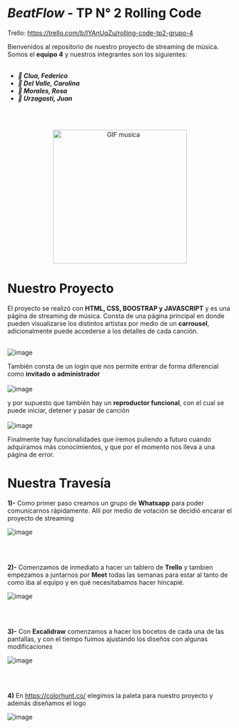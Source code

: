 # **_BeatFlow_** - TP N° 2 Rolling Code
Trello: https://trello.com/b/IYAnUqZu/rolling-code-tp2-grupo-4

Bienvenidos al repositorio de nuestro proyecto de streaming de música. Somos el **equipo 4** y nuestros integrantes son los siguientes:
<br>
<br>

- ***🎵 Clua, Federico***
- ***🎵 Del Valle, Carolina***
- ***🎵 Morales, Rosa***
- ***🎵 Urzagasti, Juan***
<br>
<br>
<p align="center">
  <img src="https://media.giphy.com/media/FAcgzV1pXYcykAxSRO/giphy.gif" alt="GIF musica" width="300">
</p>

  # Nuestro Proyecto

  El proyecto  se realizó con **HTML, CSS, BOOSTRAP y JAVASCRIPT** y es una página de streaming de música. Consta de una página principal en donde pueden visualizarse los distintos artistas por medio de un **carrousel**, adicionalmente puede accederse a los detalles de cada canción.
<br>
<br>

  ![image](https://github.com/federicojclua/tp2-rolling-code/assets/156377897/a89cedd9-2618-44a3-b05f-9ea80e120a63)

  También consta de un login que nos permite entrar de forma diferencial como **invitado o administrador**
<br>
<br>
  ![image](https://github.com/federicojclua/tp2-rolling-code/assets/156377897/9d833d24-e975-4d00-999f-e71d48b3e648)


  y por supuesto que también hay un **reproductor funcional**, con el cual se puede iniciar, detener y pasar de canción
<br>
<br>
  ![image](https://github.com/federicojclua/tp2-rolling-code/assets/156377897/f5e20395-493e-415e-8feb-503042b608b0)

  Finalmente hay funcionalidades que iremos puliendo a futuro cuando adquiramos más conocimientos, y que por el momento nos lleva a una página de error.

  
# Nuestra Travesía
**1)-** Como primer paso creamos un grupo de **Whatsapp** para poder comunicarnos rápidamente. Allí por medio de votación se decidió encarar el proyecto de streaming

  ![image](https://github.com/federicojclua/tp2-rolling-code/assets/156377897/26aa093d-a6a6-4a45-accf-e945accea7f1)
  
<br>
<br>

**2)-** Comenzamos de inmediato a hacer un tablero de **Trello** y tambien empezamos a juntarnos por **Meet** todas las semanas para estar al tanto de como iba al equipo y en qué necesitabamos hacer hincapié.


  ![image](https://github.com/federicojclua/tp2-rolling-code/assets/156377897/352baacf-2a8e-41ef-a3df-b6fffdc0fd8f)
  
<br>
<br>

 **3)-** Con **Excalidraw** comenzamos a hacer los bocetos de cada una de las pantallas, y con el tiempo fuimos ajustando los diseños con algunas modificaciones
 

  ![image](https://github.com/federicojclua/tp2-rolling-code/assets/156377897/f9570167-1005-4e2d-a6df-6fe7bbe38774)
  
<br>
<br>

  **4)** En https://colorhunt.co/ elegimos la paleta para nuestro proyecto y además diseñamos el logo
  

  ![image](https://github.com/federicojclua/tp2-rolling-code/assets/156377897/cfabff7b-7ad1-476b-94bd-64b6fd115e36)
<br>
<br>

